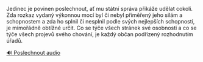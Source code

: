 
Jedinec je povinen poslechnout, ať mu státní správa přikáže udělat cokoli. Zda rozkaz vydaný výkonnou mocí byl či nebyl přiměřený jeho silám a schopnostem a zda ho splnil či nesplnil podle svých nejlepších schopností, je mimořádně obtížné určit. Co se týče všech stránek své osobnosti a co se týče všech projevů svého chování, je každý občan podřízený rozhodnutím úřadů.

[🔊 Poslechnout audio](/data/7-paragraphs/audio/chapter_58/para_003-Jedinec-je-povinen-poslechnout-a-mu-sttn-sprv.mp3)
